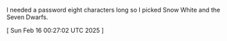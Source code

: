  
I needed a password eight characters long so I picked Snow White and the Seven Dwarfs.
 
[ 
Sun Feb 16 00:27:02 UTC 2025
 ]
